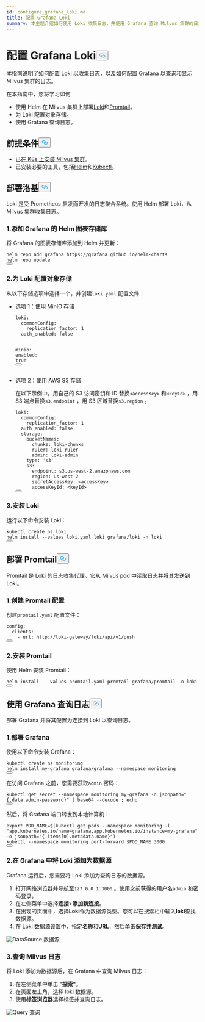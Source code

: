 ```yaml
---
id: configure_grafana_loki.md
title: 配置 Grafana Loki
summary: 本主题介绍如何使用 Loki 收集日志，并使用 Grafana 查询 Milvus 集群的日志。
---
```

<h1 id="Configure-Grafana-Loki" class="common-anchor-header">配置 Grafana Loki<button data-href="#Configure-Grafana-Loki" class="anchor-icon" translate="no">
      <svg translate="no"
        aria-hidden="true"
        focusable="false"
        height="20"
        version="1.1"
        viewBox="0 0 16 16"
        width="16"
      >
        <path
          fill="#0092E4"
          fill-rule="evenodd"
          d="M4 9h1v1H4c-1.5 0-3-1.69-3-3.5S2.55 3 4 3h4c1.45 0 3 1.69 3 3.5 0 1.41-.91 2.72-2 3.25V8.59c.58-.45 1-1.27 1-2.09C10 5.22 8.98 4 8 4H4c-.98 0-2 1.22-2 2.5S3 9 4 9zm9-3h-1v1h1c1 0 2 1.22 2 2.5S13.98 12 13 12H9c-.98 0-2-1.22-2-2.5 0-.83.42-1.64 1-2.09V6.25c-1.09.53-2 1.84-2 3.25C6 11.31 7.55 13 9 13h4c1.45 0 3-1.69 3-3.5S14.5 6 13 6z"
        ></path>
      </svg>
    </button></h1><p>本指南说明了如何配置 Loki 以收集日志，以及如何配置 Grafana 以查询和显示 Milvus 集群的日志。</p>
<p>在本指南中，您将学习如何</p>
<ul>
<li>使用 Helm 在 Milvus 集群上部署<a href="https://grafana.com/docs/loki/latest/get-started/overview/">Loki</a>和<a href="https://grafana.com/docs/loki/latest/send-data/promtail/">Promtail</a>。</li>
<li>为 Loki 配置对象存储。</li>
<li>使用 Grafana 查询日志。</li>
</ul>
<h2 id="Prerequisites" class="common-anchor-header">前提条件<button data-href="#Prerequisites" class="anchor-icon" translate="no">
      <svg translate="no"
        aria-hidden="true"
        focusable="false"
        height="20"
        version="1.1"
        viewBox="0 0 16 16"
        width="16"
      >
        <path
          fill="#0092E4"
          fill-rule="evenodd"
          d="M4 9h1v1H4c-1.5 0-3-1.69-3-3.5S2.55 3 4 3h4c1.45 0 3 1.69 3 3.5 0 1.41-.91 2.72-2 3.25V8.59c.58-.45 1-1.27 1-2.09C10 5.22 8.98 4 8 4H4c-.98 0-2 1.22-2 2.5S3 9 4 9zm9-3h-1v1h1c1 0 2 1.22 2 2.5S13.98 12 13 12H9c-.98 0-2-1.22-2-2.5 0-.83.42-1.64 1-2.09V6.25c-1.09.53-2 1.84-2 3.25C6 11.31 7.55 13 9 13h4c1.45 0 3-1.69 3-3.5S14.5 6 13 6z"
        ></path>
      </svg>
    </button></h2><ul>
<li>已<a href="/docs/zh/v2.4.x/install_cluster-helm.md">在 K8s 上安装 Milvus 集群</a>。</li>
<li>已安装必要的工具，包括<a href="https://helm.sh/docs/intro/install/">Helm</a>和<a href="https://kubernetes.io/docs/tasks/tools/">Kubectl</a>。</li>
</ul>
<h2 id="Deploy-Loki" class="common-anchor-header">部署洛基<button data-href="#Deploy-Loki" class="anchor-icon" translate="no">
      <svg translate="no"
        aria-hidden="true"
        focusable="false"
        height="20"
        version="1.1"
        viewBox="0 0 16 16"
        width="16"
      >
        <path
          fill="#0092E4"
          fill-rule="evenodd"
          d="M4 9h1v1H4c-1.5 0-3-1.69-3-3.5S2.55 3 4 3h4c1.45 0 3 1.69 3 3.5 0 1.41-.91 2.72-2 3.25V8.59c.58-.45 1-1.27 1-2.09C10 5.22 8.98 4 8 4H4c-.98 0-2 1.22-2 2.5S3 9 4 9zm9-3h-1v1h1c1 0 2 1.22 2 2.5S13.98 12 13 12H9c-.98 0-2-1.22-2-2.5 0-.83.42-1.64 1-2.09V6.25c-1.09.53-2 1.84-2 3.25C6 11.31 7.55 13 9 13h4c1.45 0 3-1.69 3-3.5S14.5 6 13 6z"
        ></path>
      </svg>
    </button></h2><p>Loki 是受 Prometheus 启发而开发的日志聚合系统。使用 Helm 部署 Loki，从 Milvus 集群收集日志。</p>
<h3 id="1-Add-Grafanas-Helm-Chart-Repository" class="common-anchor-header">1.添加 Grafana 的 Helm 图表存储库</h3><p>将 Grafana 的图表存储库添加到 Helm 并更新：</p>
<pre><code translate="no">helm repo <span class="hljs-keyword">add</span> grafana https:<span class="hljs-comment">//grafana.github.io/helm-charts</span>
helm repo update
<button class="copy-code-btn"></button></code></pre>
<h3 id="2-Configure-Object-Storage-for-Loki" class="common-anchor-header">2.为 Loki 配置对象存储</h3><p>从以下存储选项中选择一个，并创建<code translate="no">loki.yaml</code> 配置文件：</p>
<ul>
<li><p>选项 1：使用 MinIO 存储</p>
<pre><code translate="no" class="language-yaml"><span class="hljs-attr">loki</span>:
  <span class="hljs-attr">commonConfig</span>:
    <span class="hljs-attr">replication_factor</span>: <span class="hljs-number">1</span>
  <span class="hljs-attr">auth_enabled</span>: <span class="hljs-literal">false</span>

<span class="hljs-attr">minio</span>:
  <span class="hljs-attr">enabled</span>: <span class="hljs-literal">true</span>
<button class="copy-code-btn"></button></code></pre></li>
<li><p>选项 2：使用 AWS S3 存储</p>
<p>在以下示例中，用自己的 S3 访问密钥和 ID 替换<code translate="no">&lt;accessKey&gt;</code> 和<code translate="no">&lt;keyId&gt;</code> ，用 S3 端点替换<code translate="no">s3.endpoint</code> ，用 S3 区域替换<code translate="no">s3.region</code> 。</p>
<pre><code translate="no" class="language-yaml">loki:
  commonConfig:
    replication_factor: 1
  auth_enabled: <span class="hljs-literal">false</span>
  storage:
    bucketNames:
      chunks: loki-chunks
      ruler: loki-ruler
      admin: loki-admin
    <span class="hljs-built_in">type</span>: <span class="hljs-string">&#x27;s3&#x27;</span>
    s3:
      endpoint: s3.us-west-2.amazonaws.com
      region: us-west-2
      secretAccessKey: &lt;accessKey&gt;
      accessKeyId: &lt;keyId&gt;
<button class="copy-code-btn"></button></code></pre></li>
</ul>
<h3 id="3-Install-Loki" class="common-anchor-header">3.安装 Loki</h3><p>运行以下命令安装 Loki：</p>
<pre><code translate="no" class="language-shell">kubectl create ns loki
helm install --values loki.yaml loki grafana/loki -n loki
<button class="copy-code-btn"></button></code></pre>
<h2 id="Deploy-Promtail" class="common-anchor-header">部署 Promtail<button data-href="#Deploy-Promtail" class="anchor-icon" translate="no">
      <svg translate="no"
        aria-hidden="true"
        focusable="false"
        height="20"
        version="1.1"
        viewBox="0 0 16 16"
        width="16"
      >
        <path
          fill="#0092E4"
          fill-rule="evenodd"
          d="M4 9h1v1H4c-1.5 0-3-1.69-3-3.5S2.55 3 4 3h4c1.45 0 3 1.69 3 3.5 0 1.41-.91 2.72-2 3.25V8.59c.58-.45 1-1.27 1-2.09C10 5.22 8.98 4 8 4H4c-.98 0-2 1.22-2 2.5S3 9 4 9zm9-3h-1v1h1c1 0 2 1.22 2 2.5S13.98 12 13 12H9c-.98 0-2-1.22-2-2.5 0-.83.42-1.64 1-2.09V6.25c-1.09.53-2 1.84-2 3.25C6 11.31 7.55 13 9 13h4c1.45 0 3-1.69 3-3.5S14.5 6 13 6z"
        ></path>
      </svg>
    </button></h2><p>Promtail 是 Loki 的日志收集代理。它从 Milvus pod 中读取日志并将其发送到 Loki。</p>
<h3 id="1-Create-Promtail-Configuration" class="common-anchor-header">1.创建 Promtail 配置</h3><p>创建<code translate="no">promtail.yaml</code> 配置文件：</p>
<pre><code translate="no" class="language-yaml">config:
  clients:
    - url: http://loki-gateway/loki/api/v1/push
<button class="copy-code-btn"></button></code></pre>
<h3 id="2-Install-Promtail" class="common-anchor-header">2.安装 Promtail</h3><p>使用 Helm 安装 Promtail：</p>
<pre><code translate="no" class="language-shell">helm install  --values promtail.yaml promtail grafana/promtail -n loki
<button class="copy-code-btn"></button></code></pre>
<h2 id="Query-Logs-with-Grafana" class="common-anchor-header">使用 Grafana 查询日志<button data-href="#Query-Logs-with-Grafana" class="anchor-icon" translate="no">
      <svg translate="no"
        aria-hidden="true"
        focusable="false"
        height="20"
        version="1.1"
        viewBox="0 0 16 16"
        width="16"
      >
        <path
          fill="#0092E4"
          fill-rule="evenodd"
          d="M4 9h1v1H4c-1.5 0-3-1.69-3-3.5S2.55 3 4 3h4c1.45 0 3 1.69 3 3.5 0 1.41-.91 2.72-2 3.25V8.59c.58-.45 1-1.27 1-2.09C10 5.22 8.98 4 8 4H4c-.98 0-2 1.22-2 2.5S3 9 4 9zm9-3h-1v1h1c1 0 2 1.22 2 2.5S13.98 12 13 12H9c-.98 0-2-1.22-2-2.5 0-.83.42-1.64 1-2.09V6.25c-1.09.53-2 1.84-2 3.25C6 11.31 7.55 13 9 13h4c1.45 0 3-1.69 3-3.5S14.5 6 13 6z"
        ></path>
      </svg>
    </button></h2><p>部署 Grafana 并将其配置为连接到 Loki 以查询日志。</p>
<h3 id="1-Deploy-Grafana" class="common-anchor-header">1.部署 Grafana</h3><p>使用以下命令安装 Grafana：</p>
<pre><code translate="no" class="language-shell">kubectl create ns monitoring
helm install my-grafana grafana/grafana --namespace monitoring
<button class="copy-code-btn"></button></code></pre>
<p>在访问 Grafana 之前，您需要获取<code translate="no">admin</code> 密码：</p>
<pre><code translate="no" class="language-shell">kubectl get secret --namespace monitoring my-grafana -o jsonpath=<span class="hljs-string">&quot;{.data.admin-password}&quot;</span> | <span class="hljs-built_in">base64</span> --decode ; <span class="hljs-built_in">echo</span>
<button class="copy-code-btn"></button></code></pre>
<p>然后，将 Grafana 端口转发到本地计算机：</p>
<pre><code translate="no" class="language-shell"><span class="hljs-keyword">export</span> <span class="hljs-variable constant_">POD_NAME</span>=$(kubectl get pods --namespace monitoring -l <span class="hljs-string">&quot;app.kubernetes.io/name=grafana,app.kubernetes.io/instance=my-grafana&quot;</span> -o jsonpath=<span class="hljs-string">&quot;{.items[0].metadata.name}&quot;</span>)
kubectl --namespace monitoring port-forward $POD_NAME <span class="hljs-number">3000</span>
<button class="copy-code-btn"></button></code></pre>
<h3 id="2-Add-Loki-as-a-Data-Source-in-Grafana" class="common-anchor-header">2.在 Grafana 中将 Loki 添加为数据源</h3><p>Grafana 运行后，您需要将 Loki 添加为查询日志的数据源。</p>
<ol>
<li>打开网络浏览器并导航至<code translate="no">127.0.0.1:3000</code> 。使用之前获得的用户名<code translate="no">admin</code> 和密码登录。</li>
<li>在左侧菜单中选择<strong>连接</strong>&gt;<strong>添加新连接</strong>。</li>
<li>在出现的页面中，选择<strong>Loki</strong>作为数据源类型。您可以在搜索栏中输入<strong>loki</strong>查找数据源。</li>
<li>在 Loki 数据源设置中，指定<strong>名称</strong>和<strong>URL</strong>，然后单击<strong>保存并测试</strong>。</li>
</ol>
<p>
  
   <span class="img-wrapper"> <img translate="no" src="/docs/v2.4.x/assets/datasource.jpg" alt="DataSource" class="doc-image" id="datasource" />
   </span> <span class="img-wrapper"> <span>数据源</span> </span></p>
<h3 id="3-Query-Milvus-Logs" class="common-anchor-header">3.查询 Milvus 日志</h3><p>将 Loki 添加为数据源后，在 Grafana 中查询 Milvus 日志：</p>
<ol>
<li>在左侧菜单中单击 "<strong>探索"</strong>。</li>
<li>在页面左上角，选择 loki 数据源。</li>
<li>使用<strong>标签浏览器</strong>选择标签并查询日志。</li>
</ol>
<p>
  
   <span class="img-wrapper"> <img translate="no" src="/docs/v2.4.x/assets/milvuslog.jpg" alt="Query" class="doc-image" id="query" />
   </span> <span class="img-wrapper"> <span>查询</span> </span></p>
